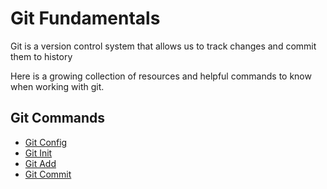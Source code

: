 # Git Fundamentals

Git is a version control system that allows us to track changes and commit them to history

Here is a growing collection of resources and helpful commands to know when working with git.

## Git Commands
- [Git Config](./commands/Config.md)
- [Git Init](./commands/Init.md)
- [Git Add](./commands/Add.md)
- [Git Commit](./commands/Commit.md)
